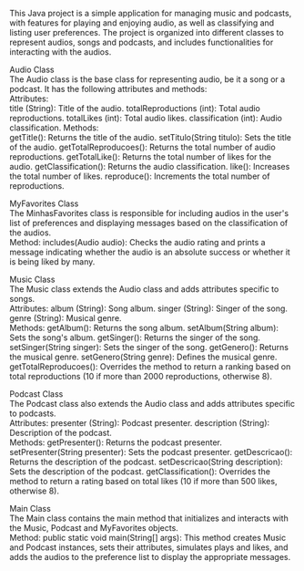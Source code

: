 This Java project is a simple application for managing music and podcasts, with features for playing and enjoying audio, as well as classifying and listing user preferences. The project is organized into different classes to represent audios, songs and podcasts, and includes functionalities for interacting with the audios.

Audio Class
<br>
The Audio class is the base class for representing audio, be it a song or a podcast. It has the following attributes and methods:
<br>
Attributes:
<br>
title (String): Title of the audio.
totalReproductions (int): Total audio reproductions.
totalLikes (int): Total audio likes.
classification (int): Audio classification.
Methods:
<br>
getTitle(): Returns the title of the audio.
setTitulo(String titulo): Sets the title of the audio.
getTotalReproducoes(): Returns the total number of audio reproductions.
getTotalLike(): Returns the total number of likes for the audio.
getClassification(): Returns the audio classification.
like(): Increases the total number of likes.
reproduce(): Increments the total number of reproductions.



MyFavorites Class
<br>
The MinhasFavorites class is responsible for including audios in the user's list of preferences and displaying messages based on the classification of the audios.
<br>
Method:
includes(Audio audio): Checks the audio rating and prints a message indicating whether the audio is an absolute success or whether it is being liked by many.



Music Class
<br>
The Music class extends the Audio class and adds attributes specific to songs.
<br>
Attributes:
album (String): Song album.
singer (String): Singer of the song.
genre (String): Musical genre.
<br>
Methods:
getAlbum(): Returns the song album.
setAlbum(String album): Sets the song's album.
getSinger(): Returns the singer of the song.
setSinger(String singer): Sets the singer of the song.
getGenero(): Returns the musical genre.
setGenero(String genre): Defines the musical genre.
getTotalReproducoes(): Overrides the method to return a ranking based on total reproductions (10 if more than 2000 reproductions, otherwise 8).



Podcast Class
<br>
The Podcast class also extends the Audio class and adds attributes specific to podcasts.
<br>
Attributes:
presenter (String): Podcast presenter.
description (String): Description of the podcast.
<br>
Methods:
getPresenter(): Returns the podcast presenter.
setPresenter(String presenter): Sets the podcast presenter.
getDescricao(): Returns the description of the podcast.
setDescricao(String description): Sets the description of the podcast.
getClassification(): Overrides the method to return a rating based on total likes (10 if more than 500 likes, otherwise 8).



Main Class
<br>
The Main class contains the main method that initializes and interacts with the Music, Podcast and MyFavorites objects.
<br>
Method:
public static void main(String[] args): This method creates Music and Podcast instances, sets their attributes, simulates plays and likes, and adds the audios to the preference list to display the appropriate messages.
